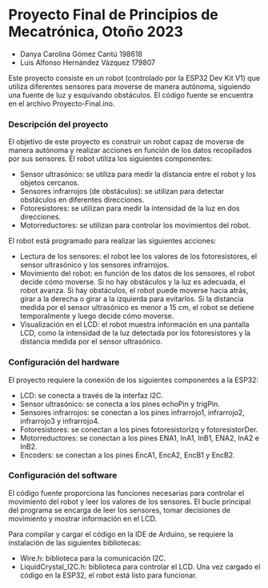 # Proyecto Final de Principios de Mecatrónica, Otoño 2023

* Danya Carolina Gómez Cantú 198618
* Luis Alfonso Hernández Vázquez 179807

Este proyecto consiste en un robot (controlado por la ESP32 Dev Kit V1) que utiliza diferentes sensores para moverse de manera autónoma, siguiendo una fuente de luz y esquivando obstáculos. El código fuente se encuentra en el archivo Proyecto-Final.ino.

### Descripción del proyecto
El objetivo de este proyecto es construir un robot capaz de moverse de manera autónoma y realizar acciones en función de los datos recopilados por sus sensores. El robot utiliza los siguientes componentes:

* Sensor ultrasónico: se utiliza para medir la distancia entre el robot y los objetos cercanos.
* Sensores infrarrojos (de obstáculos): se utilizan para detectar obstáculos en diferentes direcciones.
* Fotoresistores: se utilizan para medir la intensidad de la luz en dos direcciones.
* Motorreductores: se utilizan para controlar los movimientos del robot.

El robot está programado para realizar las siguientes acciones:

* Lectura de los sensores: el robot lee los valores de los fotoresistores, el sensor ultrasónico y los sensores infrarrojos.
* Movimiento del robot: en función de los datos de los sensores, el robot decide cómo moverse. Si no hay obstáculos y la luz es adecuada, el robot avanza. Si hay obstáculos, el robot puede moverse hacia atrás, girar a la derecha o girar a la izquierda para evitarlos. Si la distancia medida por el sensor ultrasónico es menor a 15 cm, el robot se detiene temporalmente y luego decide cómo moverse.
* Visualización en el LCD: el robot muestra información en una pantalla LCD, como la intensidad de la luz detectada por los fotoresistores y la distancia medida por el sensor ultrasónico.

### Configuración del hardware

El proyecto requiere la conexión de los siguientes componentes a la ESP32:

* LCD: se conecta a través de la interfaz I2C.
* Sensor ultrasónico: se conecta a los pines echoPin y trigPin.
* Sensores infrarrojos: se conectan a los pines infrarrojo1, infrarrojo2, infrarrojo3 y infrarrojo4.
* Fotoresistores: se conectan a los pines fotoresistorIzq y fotoresistorDer.
* Motorreductores: se conectan a los pines ENA1, InA1, InB1, ENA2, InA2 e InB2.
* Encoders: se conectan a los pines EncA1, EncA2, EncB1 y EncB2.

### Configuración del software

El código fuente proporciona las funciones necesarias para controlar el movimiento del robot y leer los valores de los sensores. El bucle principal del programa se encarga de leer los sensores, tomar decisiones de movimiento y mostrar información en el LCD.

Para compilar y cargar el código en la IDE de Arduino, se requiere la instalación de las siguientes bibliotecas:
* Wire.h: biblioteca para la comunicación I2C.
* LiquidCrystal_I2C.h: biblioteca para controlar el LCD.
Una vez cargado el código en la ESP32, el robot está listo para funcionar.

